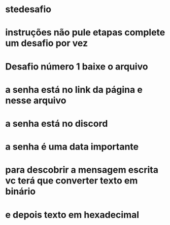 # stedesafio
# instruções não pule etapas complete um desafio por vez
# Desafio número 1 baixe o arquivo
# a senha está no link da página e nesse arquivo
# a senha está no discord
# a senha é uma data importante
# para descobrir a mensagem escrita vc terá que converter texto em binário
# e depois texto em hexadecimal 
